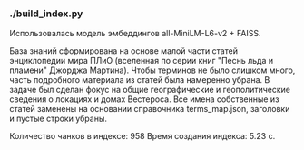 ### ./build_index.py

Использовалась модель эмбеддингов all-MiniLM-L6-v2 + FAISS.

База знаний сформирована на основе малой части статей энциклопедии мира ПЛиО (вселенная по серии книг "Песнь льда и пламени" Джорджа Мартина).
Чтобы терминов не было слишком много, часть подробного материала из статей была намеренно убрана.
В задаче был сделан фокус на общие географические и геополитические сведения о локациях и домах Вестероса.
Все имена собственные из статей заменены на основании справочника terms_map.json, заголовки и пустые строки убраны.

Количество чанков в индексе: 958
Время создания индекса: 5.23 с.